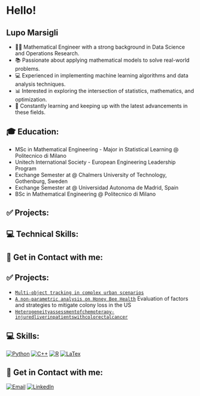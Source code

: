 # Hello!

## Lupo Marsigli

- 👨‍🎓 Mathematical Engineer with a strong background in Data Science and Operations Research.
- 📚 Passionate about applying mathematical models to solve real-world problems.
- 💻 Experienced in implementing machine learning algorithms and data analysis techniques.
- 📊 Interested in exploring the intersection of statistics, mathematics, and optimization.
- 🚀 Constantly learning and keeping up with the latest advancements in these fields.

## 🎓 Education:
- MSc in Mathematical Engineering - Major in Statistical Learning @ Politecnico di Milano
- Unitech International Society - European Engineering Leadership Program
- Exchange Semester at @ Chalmers University of Technology, Gothenburg, Sweden
- Exchange Semester at @ Universidad Autonoma de Madrid, Spain
- BSc in Mathematical Engineering @ Politecnico di Milano

## ✅ Projects:

## 💻 Technical Skills:

## 🔗 Get in Contact with me:

## ✅ Projects:
- [`Multi-object tracking in complex urban scenarios`](https://github.com/LupoMarsigli/Multi-Object-Tracking-in-Complex-Urban-Scenarios)
- [`A non-parametric analysis on Honey Bee Health`](https://github.com/LupoMarsigli/HoneyBeeHealth) Evaluation of factors and strategies to mitigate colony loss in the US
- [`Heterogeneityassessmentofchemoterapy‐injuredliverinpatientswithcolorectalcancer`](https://github.com/LupoMarsigli/Chemotherapy-Associated-Liver-Injury)

## 💻 Skills:
[![Python](https://img.shields.io/badge/Python-FFD43B?style=for-the-badge&logo=python&logoColor=blue)]()
[![C++](https://img.shields.io/badge/C%2B%2B-00599C?style=for-the-badge&logo=c%2B%2B&logoColor=white)]() 
[![R](https://img.shields.io/badge/R-276DC3?style=for-the-badge&logo=r&logoColor=white)]() 
[![LaTex](https://img.shields.io/badge/LaTeX-47A141?style=for-the-badge&logo=LaTeX&logoColor=white)]()

## 🔗 Get in Contact with me:  
[![Email](https://img.shields.io/badge/Gmail-D14836?style=for-the-badge&logo=gmail&logoColor=white)](mailto:lupo.marsigli99@gmail,com) 
[![LinkedIn](https://img.shields.io/badge/LinkedIn-0077B5?style=for-the-badge&logo=linkedin&logoColor=white)](https://www.linkedin.com/in/marsiglil/)


<!--
**LupoMarsigli/LupoMarsigli** is a ✨ _special_ ✨ repository because its `README.md` (this file) appears on your GitHub profile.

Here are some ideas to get you started:

- 🔭 I’m currently working on ...
- 🌱 I’m currently learning ...
- 👯 I’m looking to collaborate on ...
- 🤔 I’m looking for help with ...
- 💬 Ask me about ...
- 📫 How to reach me: ...
- 😄 Pronouns: ...
- ⚡ Fun fact: ...
-->
